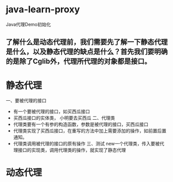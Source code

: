 # java-learn-proxy
Java代理Demo初始化

## 了解什么是动态代理前，我们需要先了解一下静态代理是什么，以及静态代理的缺点是什么？首先我们要明确的是除了Cglib外，代理所代理的对象都是接口。

# 静态代理
  一、要被代理的接口
  - 有一个要被代理的接口，如买西瓜接口
  - 买西瓜接口的实体类， 小明要去买西瓜
  二、代理类
  - 代理类要有一个有参的构造函数，参数是被代理的接口，买西瓜接口
  - 代理类实现了买西瓜接口，在重写的方法中加上需要添加的操作，如前置后置通知。
  - 代理类调用被代理的接口的原有操作
  三、测试
  new一个代理类，传入要被代理接口的实现类，调用代理类的操作，就实现了静态代理
  
  # 动态代理
  
